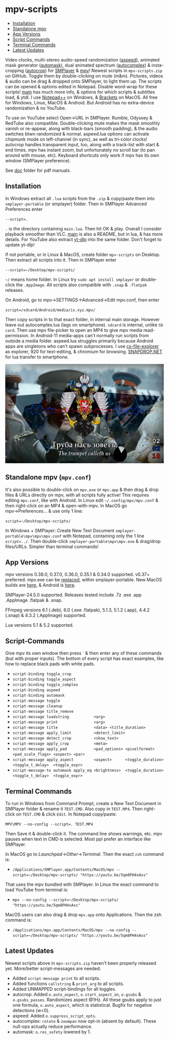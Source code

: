 # mpv-scripts
- [Installation](#installation)
- [Standalone mpv](#standalone-mpv-mpvconf)
- [App Versions](#app-versions)
- [Script Commands](#script-commands)
- [Terminal Commands](#terminal-commands)
- [Latest Updates](#latest-updates)

Video clocks, multi-stereo audio-speed randomization ([aspeed](aspeed.lua)), animated mask generator ([automask](automask.lua)), dual animated spectrum ([autocomplex](autocomplex.lua)) & insta-cropping ([autocrop](autocrop.lua)) for [SMPlayer](https://smplayer.info) & [mpv](https://mpv.io)! Newest scripts in `mpv-scripts.zip` on GitHub. Toggle them by double-clicking on mute (m&m). Pictures, videos & audio can be drag & dropped onto SMPlayer, to light them up. The scripts can be opened & options edited in Notepad. Disable word-wrap for these scripts! [main](main.lua) has much more info, & options for which scripts & subtitles load, & ytdl. I use [Notepad++](https://notepad-plus-plus.org/downloads/) on Windows, & [Brackets](https://BRACKETS.IO) on MacOS.  All free for Windows, Linux, MacOS & Android. But Android has no extra-device randomization & no YouTube.

To use on YouTube select Open→URL in SMPlayer. Rumble, Odyssey & RedTube also compatible. Double-clicking mute makes the mask smoothly vanish or re-appear, along with black-bars (smooth padding), & the audio switches btwn randomized & normal. aspeed.lua options can activate chipmunk mode on left-channel (in sync), as well as tri-color clocks! autocrop handles transparent input, too, along with a track-list with start & end times. mpv has instant zoom, but unfortunately no scroll bar (to pan around with mouse, etc). Keyboard shortcuts only work if mpv has its own window (SMPlayer preference).

See [doc](doc) folder for pdf manuals.

## Installation
In Windows extract all `.lua` scripts from the `.zip` & copy/paste them into `smplayer-portable` (or smplayer) folder. Then in SMPlayer Advanced Preferences enter 

`--script=.`

`.` is the directory containing `main.lua`. Then hit OK & play. Overall I consider playback smoother than VLC. [main](main.lua) is also a README, but in lua, & has more details. For YouTube also extract [yt-dlp](https://github.com/yt-dlp/yt-dlp/releases) into the same folder. Don't forget to update yt-dlp!

If not portable, or in Linux & MacOS, create folder `mpv-scripts` on Desktop. Then extract all scripts into it.  Then in SMPlayer enter

`--script=~/Desktop/mpv-scripts/`

`~/` means home folder. In Linux try `sudo apt install smplayer` or double-click the `.AppImage`. All scripts also compatible with `.snap` & `.flatpak` releases. 

On Android, go to mpv→SETTINGS→Advanced→Edit mpv.conf, then enter

`script=/sdcard/Android/media/is.xyz.mpv/`

Then copy scripts in to that exact folder, in internal main storage. However leave out autocomplex.lua (lags on smartphone).  `sdcard` is internal, unlike `SD card`.  Then use mpv file-picker to open an MP4 to give mpv media read-permission. In Android-11 media-apps can't normally run scripts from outside a media folder.  aspeed.lua struggles primarily because Android apps are singletons who can't spawn subprocesses.  I use [cx-file-explorer](https://cxfileexplorerapk.net) as explorer, 920 for text-editing, & chromium for browsing. [SNAPDROP.NET](https://SNAPDROP.NET) for lua transfer to smartphone.  

![](https://github.com/TinosNitso/mpv-scripts/blob/main/SCREENSHOT.JPG)

## Standalone mpv (`mpv.conf`)
It's also possible to double-click on `mpv.exe` or `mpv.app` & then drag & drop files & URLs directly on mpv, with all scripts fully active! This requires editing `mpv.conf`, like with Android. In Linux edit `~/.config/mpv/mpv.conf` & then right-click on an MP4 & open-with-mpv. In MacOS go mpv→Preferences... & use only 1 line:

`script=~/Desktop/mpv-scripts/`

In Windows + SMPlayer: Create New Text Document `smplayer-portable\mpv\mpv\mpv.conf` with Notepad, containing only the 1 line `script=../`. Then double-click `smplayer-portable\mpv\mpv.exe` & drag/drop files/URLs. Simpler than terminal commands!

## App Versions

mpv versions 0.38.0, 0.37.0, 0.36.0, 0.35.1 & 0.34.0 supported. v0.37+ preferred. mpv.exe can be [replaced](https://sourceforge.net/projects/mpv-player-windows/files/release/), within smplayer-portable. New MacOS builds are [here](https://laboratory.stolendata.net/~djinn/mpv_osx/), & Android is [here](https://github.com/mpv-android/mpv-android/releases).

SMPlayer-24.5.0 supported.  Releases tested include .7z .exe .app .AppImage .flatpak & .snap.

FFmpeg versions 6.1 (.deb), 6.0 (.exe .flatpak), 5.1.3, 5.1.2 (.app), 4.4.2 (.snap) & 4.3.2 (.AppImage) supported.

Lua versions 5.1 & 5.2 supported.

## Script-Commands
Give mpv its own window then press ` & then enter any of these commands (but with proper inputs). The bottom of every script has exact examples, like how to replace black pads with white pads.

- `script-binding toggle_crop`
- `script-binding toggle_aspect`
- `script-binding toggle_complex`
- `script-binding aspeed`
- `script-binding automask`
- `script-message toggle`
- `script-message cleanup`
- `script-message title_remove`
- `script-message loadstring           <arg>`
- `script-message print                <arg>`
- `script-message title                <data> <title_duration>`
- `script-message apply_limit          <detect_limit>`
- `script-message detect_crop          <show_text>`
- `script-message apply_crop           <meta>`
- `script-message apply_pad            <pad_options> <pixelformat>     <pad_scale_flags> <aspect> <par>`
- `script-message apply_aspect         <aspect>      <toggle_duration> <toggle_t_delay>  <toggle_expr>`
- `script-message-to automask apply_eq <brightness>  <toggle_duration> <toggle_t_delay>  <toggle_expr>`

## Terminal Commands
To run in Windows from Command Prompt, create a New Text Document in SMPlayer folder & rename it `TEST.CMD`. Also copy in `TEST.MP4`. Then right-click on `TEST.CMD` & click `Edit`. In Notepad copy/paste:

`MPV\MPV --no-config --script=. TEST.MP4`

Then Save it & double-click it. The command line shows warnings, etc. mpv pauses when text in CMD is selected. Most ppl prefer an interface like SMPlayer.

In MacOS go to *Launchpad*→*Other*→*Terminal*. Then the exact `zsh` command is:

- `/Applications/SMPlayer.app/Contents/MacOS/mpv --script=~/Desktop/mpv-scripts/ "https://youtu.be/5qm8PH4xAss"`

That uses the mpv bundled with SMPlayer. In Linux the exact command to load YouTube from terminal is:

- `mpv --no-config --script=~/Desktop/mpv-scripts/ "https://youtu.be/5qm8PH4xAss"`

MacOS users can also drag & drop `mpv.app` onto Applications. Then the zsh command is:

- `/Applications/mpv.app/Contents/MacOS/mpv --no-config --script=~/Desktop/mpv-scripts/ "https://youtu.be/5qm8PH4xAss"` 

## Latest Updates
Newest scripts above in `mpv-scripts.zip` haven't been properly released yet. More/better script-messages are needed. 
- Added `script-message print` to all scripts.
- Added functions `callstring` & `print_arg` to all scripts.
- Added UNMAPPED script-bindings for all toggles.
- autocrop: Added `o.auto_aspect`, `o.start_aspect_on`, `o.gsubs` & `o.gsubs_passes`. Randomizes aspect @1Hz. All these gsubs apply to just one formula, `o.auto_aspect`, which is statistical.  Bugfix for negative detections (w<0).
- aspeed: Added `o.suppress_script_opts`.
- autocomplex: `rotate` & `zoompan` now opt-in (absent by default). These null-ops actually reduce performance.
- automask: `o.res_safety` lowered by 1.

